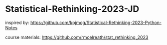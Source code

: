 # Statistical-Rethinking-2023-JD
inspired by: https://github.com/kpjmcg/Statistical-Rethinking-2023-Python-Notes

course materials: https://github.com/rmcelreath/stat_rethinking_2023 

